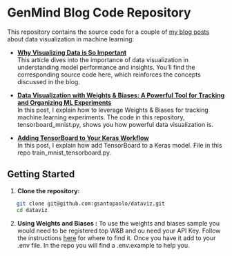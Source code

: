 # GenMind Blog Code Repository

This repository contains the source code for a couple of [my blog posts](https://genmind.ch) about data visualization in machine learning:

- **[Why Visualizing Data is So Important](https://genmind.ch/why-visualizing-data-is-so-important/)**  
  This article dives into the importance of data visualization in understanding model performance and insights. You’ll find the corresponding source code here, which reinforces the concepts discussed in the blog.

- **[Data Visualization with Weights & Biases: A Powerful Tool for Tracking and Organizing ML Experiments](https://genmind.ch/data-visualization-with-weights-biases-a-powerful-tool-for-tracking-and-organizing-ml-experiments/)**  
  In this post, I explain how to leverage Weights & Biases for tracking machine learning experiments. The code in this repository, tensorboard_mnist.py, shows you how powerful data visualization is.

- **[Adding TensorBoard to Your Keras Workflow](https://genmind.ch/adding-tensorboard-to-your-keras-workflow/)**  
  In this post, I explain how add TensorBoard to a Keras model. File in this repo train_mnist_tensorboard.py.




## Getting Started

1. **Clone the repository:**
```bash
   git clone git@github.com:gsantopaolo/dataviz.git
   cd dataviz
```

2. **Using Weights and Biases :**
To use the weights and biases sample you would need to be registered top W&B and ou need your API Key. Follow the instructions 
[here](https://docs.wandb.ai/support/find_api_key/)
for where to find it. Once you have it add to your .env file. 
In the repo you will find a .env.example to help you.
